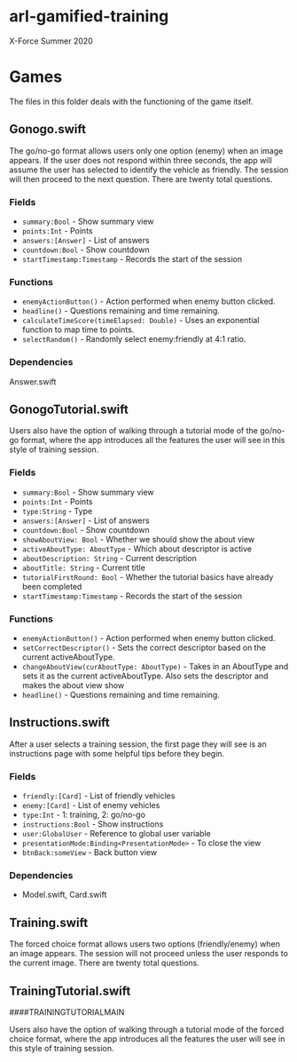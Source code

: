 # arl-gamified-training
X-Force Summer 2020

# Games
The files in this folder deals with the functioning of the game itself.

## Gonogo.swift

The go/no-go format allows users only one option (enemy) when an image appears. If the user does not respond within three seconds, the app will assume the user has selected to identify the vehicle as friendly. The session will then proceed to the next question. There are twenty total questions. 

### Fields
- `summary:Bool` - Show summary view
- `points:Int` - Points
- `answers:[Answer]` - List of answers
- `countdown:Bool` - Show countdown
- `startTimestamp:Timestamp` - Records the start of the session 

### Functions
 - `enemyActionButton()` - Action performed when enemy button clicked.
 - `headline()` - Questions remaining and time remaining.
 - `calculateTimeScore(timeElapsed: Double)` - Uses an exponential function to map time to points.
 - `selectRandom()` - Randomly select enemy:friendly at 4:1 ratio.
 
### Dependencies
Answer.swift

## GonogoTutorial.swift

Users also have the option of walking through a tutorial mode of the go/no-go format, where the app introduces all the features the user will see in this style of training session.

### Fields
- `summary:Bool` - Show summary view
- `points:Int` - Points
- `type:String` - Type
- `answers:[Answer]` - List of answers
- `countdown:Bool` - Show countdown
- `showAboutView: Bool` - Whether we should show the about view
- `activeAboutType: AboutType` - Which about descriptor is active
- `aboutDescription: String` - Current description
- `aboutTitle: String` - Current title
- `tutorialFirstRound: Bool` - Whether the tutorial basics have already been completed
- `startTimestamp:Timestamp` - Records the start of the session 

### Functions
 - `enemyActionButton()` - Action performed when enemy button clicked.
 - `setCorrectDescriptor()` - Sets the correct descriptor based on the current activeAboutType.
 - `changeAboutView(curAboutType: AboutType)` - Takes in an AboutType and sets it as the current activeAboutType. Also sets the descriptor and makes the
    about view show
 - `headline()` - Questions remaining and time remaining.

## Instructions.swift

After a user selects a training session, the first page they will see is an instructions page with some helpful tips before they begin.

### Fields
- `friendly:[Card]` - List of friendly vehicles
- `enemy:[Card]` - List of enemy vehicles
- `type:Int` - 1: training, 2: go/no-go
- `instructions:Bool` - Show instructions
- `user:GlobalUser` - Reference to global user variable
- `presentationMode:Binding<PresentationMode>` - To close the view
- `btnBack:someView` - Back button view

### Dependencies
- Model.swift, Card.swift

## Training.swift

The forced choice format allows users two options (friendly/enemy) when an image appears. The session will not proceed unless the user responds to the current image. There are twenty total questions. 

## TrainingTutorial.swift

####TRAININGTUTORIALMAIN

Users also have the option of walking through a tutorial mode of the forced choice format, where the app introduces all the features the user will see in this style of training session.
